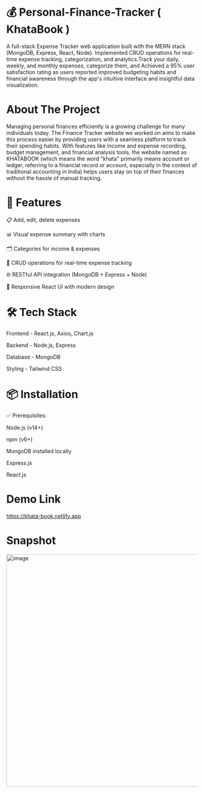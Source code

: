 # 💰 Personal-Finance-Tracker ( KhataBook )

A full-stack Expense Tracker web application built with the MERN stack (MongoDB, Express, React, Node). Implemented CRUD operations for real-time expense tracking, categorization, and analytics.Track your daily, weekly, and monthly expenses, categorize them, and Achieved a 95% user satisfaction rating as users reported improved budgeting habits and financial awareness through the app's intuitive interface and insightful data visualization.

# About The Project

Managing personal finances efficiently is a growing challenge for many individuals today. The Finance Tracker website we worked on aims to make this process easier by providing users with a seamless platform to track their spending habits. With features like income and expense recording, budget management, and financial analysis tools, the website named as KHATABOOK (which means the word "khata" primarily means account or ledger, referring to a financial record or account, especially in the context of traditional accounting in India) helps users stay on top of their finances without the hassle of manual tracking.


# 🚀 Features

📋 Add, edit, delete expenses

📊 Visual expense summary with charts

🗂️ Categories for income & expenses

🔐 CRUD operations for real-time expense tracking

🌐 RESTful API integration (MongoDB + Express + Node)

🎨 Responsive React UI with modern design


# 🛠️ Tech Stack

Frontend - React.js, Axios, Chart.js

Backend -	Node.js, Express

Database - MongoDB

Styling - Tailwind CSS 

# 📦 Installation

✅ Prerequisites:

Node.js (v14+)

npm (v6+)

MongoDB installed locally

Express.js

React.js

# Demo Link

https://khata-book.netlify.app

# Snapshot

<img width="1317" height="612" alt="image" src="https://github.com/user-attachments/assets/46508bfe-1d0c-4bf8-b08b-5c8be40cacd1" />

